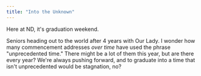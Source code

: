 ```yaml
---
title: "Into the Unknown"
---
```


Here at ND, it's graduation weekend. 

Seniors heading out to the world after 4 years with Our Lady. 
I wonder how many commencement addresses *over time* have used the phrase "unprecedented time." 
There might be a lot of them this year, but are there every year? 
We're always pushing forward, and to graduate into a time that isn't unprecedented would be stagnation, no?
